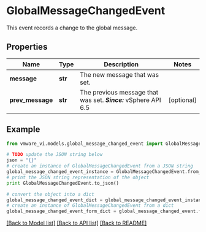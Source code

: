 # GlobalMessageChangedEvent

This event records a change to the global message. 

## Properties
Name | Type | Description | Notes
------------ | ------------- | ------------- | -------------
**message** | **str** | The new message that was set.  | 
**prev_message** | **str** | The previous message that was set.  ***Since:*** vSphere API 6.5  | [optional] 

## Example

```python
from vmware_vi.models.global_message_changed_event import GlobalMessageChangedEvent

# TODO update the JSON string below
json = "{}"
# create an instance of GlobalMessageChangedEvent from a JSON string
global_message_changed_event_instance = GlobalMessageChangedEvent.from_json(json)
# print the JSON string representation of the object
print GlobalMessageChangedEvent.to_json()

# convert the object into a dict
global_message_changed_event_dict = global_message_changed_event_instance.to_dict()
# create an instance of GlobalMessageChangedEvent from a dict
global_message_changed_event_form_dict = global_message_changed_event.from_dict(global_message_changed_event_dict)
```
[[Back to Model list]](../README.md#documentation-for-models) [[Back to API list]](../README.md#documentation-for-api-endpoints) [[Back to README]](../README.md)


